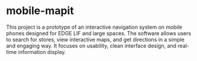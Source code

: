 # mobile-mapit
This project is a prototype of an interactive navigation system on mobile phones designed for EDGE LIF and large spaces. The software allows users to search for stores, view interactive maps, and get directions in a simple and engaging way. It focuses on usability, clean interface design, and real-time information display.
